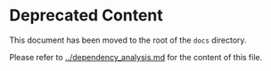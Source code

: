 # Deprecated Content

This document has been moved to the root of the `docs` directory.

Please refer to [../dependency_analysis.md](../dependency_analysis.md) for the content of this file.
